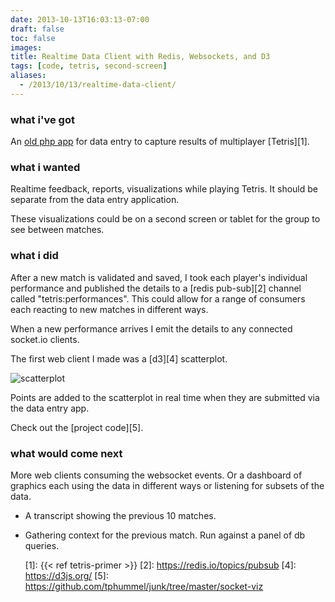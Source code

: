 ```yaml
---
date: 2013-10-13T16:03:13-07:00
draft: false
toc: false
images:
title: Realtime Data Client with Redis, Websockets, and D3
tags: [code, tetris, second-screen]
aliases:
  - /2013/10/13/realtime-data-client/
---
```


### what i've got

An [old php app][0] for data entry to capture results of multiplayer [Tetris][1].

### what i wanted

Realtime feedback, reports, visualizations while playing Tetris. It should be separate from the data entry application.

These visualizations could be on a second screen or tablet for the group to see between matches.

### what i did

After a new match is validated and saved, I took each player's individual performance and published the details to a [redis pub-sub][2] channel called "tetris:performances". This could allow for a range of consumers each reacting to new matches in different ways.

When a new performance arrives I emit the details to any connected socket.io clients.

The first web client I made was a [d3][4] scatterplot.

![scatterplot](https://i.imgur.com/vHtZNHQ.png "scatterplot")

Points are added to the scatterplot in real time when they are submitted via the data entry app.

Check out the [project code][5].

### what would come next

More web clients consuming the websocket events. Or a dashboard of graphics each using the data in different ways or listening for subsets of the data.

- A transcript showing the previous 10 matches.
- Gathering context for the previous match. Run against a panel of db queries.


  [0]: https://github.com/tphummel/tetris-db
  [1]: {{< ref tetris-primer >}}
  [2]: https://redis.io/topics/pubsub
  [4]: https://d3js.org/
  [5]: https://github.com/tphummel/junk/tree/master/socket-viz
